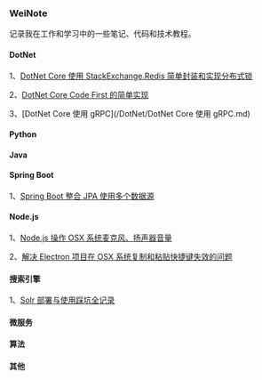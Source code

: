 ### WeiNote
记录我在工作和学习中的一些笔记、代码和技术教程。

#### DotNet
1、[DotNet Core 使用 StackExchange.Redis 简单封装和实现分布式锁](/DotNet/DotNet%20Core%20使用%20StackExchange.Redis%20简单封装和实现分布式锁.md)

2、[DotNet Core Code First 的简单实现](/DotNet/DotNetCodeFirst)

3、[DotNet Core 使用 gRPC](/DotNet/DotNet Core 使用 gRPC.md)

#### Python


#### Java

#### Spring Boot
1、[Spring Boot 整合 JPA 使用多个数据源](/Spring%20Boot/Spring%20Boot%20整合%20JPA%20使用多个数据源.md)

#### Node.js
1、[Node.js 操作 OSX 系统麦克风、扬声器音量](/Node/Node.js%20操作%20OSX%20系统麦克风、扬声器音量.md)

2、[解决 Electron 项目在 OSX 系统复制和粘贴快捷键失效的问题](/Node/解决%20Electron%20项目在%20OSX%20系统复制和粘贴快捷键失效的问题.md)

#### 搜索引擎
1、[Solr 部署与使用踩坑全记录](/Search/Solr%20部署与使用踩坑全记录.md)


#### 微服务


#### 算法


#### 其他


